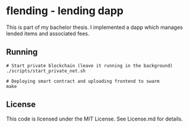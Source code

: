 # flending - lending dapp

This is part of my bachelor thesis. I implemented a dapp which manages lended
items and associated fees.

## Running

```
# Start private blockchain (leave it running in the background)
./scripts/start_private_net.sh

# Deploying smart contract and uploading frontend to swarm
make
```

## License

This code is licensed under the MIT License. See License.md for details.
